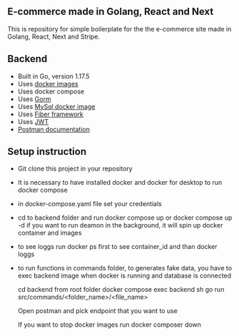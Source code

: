 ## E-commerce made in Golang, React and Next

This is repository for simple boilerplate for the the e-commerce site made in Golang, React, Next and Stripe.

## Backend

- Built in Go, version 1.17.5
- Uses [docker images](https://docker.io)
- Uses docker compose
- Uses [Gorm](https://gorm.io/index.html)
- Uses [MySql docker image](https://www.mysql.com)
- Uses [Fiber framework](https://github.com/gofiber/fiber)
- Uses [JWT]("https://jwt.io)
- [Postman documentation](https://documenter.getpostman.com/view/11120225/UVeMH3aQ)

## Setup instruction

- Git clone this project in your repository
- It is necessary to have installed docker and docker for desktop to run docker compose
- in docker-compose.yaml file set your credentials
- cd to backend folder and run docker compose up or docker compose up -d if you want to run deamon in the background, it will spin up docker container and images
- to see loggs run docker ps first to see container_id and than docker loggs <containerID>

- to run functions in commands folder, to generates fake data, you have to exec backend image when docker is running and database is connected

  cd backend from root folder
  docker compose exec backend sh
  go run src/commands/<folder_name>/<file_name>

  Open postman and pick endpoint that you want to use

  If you want to stop docker images run docker composer down